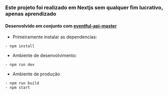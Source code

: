 ### Este projeto foi realizado em Nextjs sem qualquer fim lucrativo, apenas aprendizado
#### Desenvolvido em conjunto com [eventful-api-master](https://github.com/Marcosedu1/eventful-api-master)

- Primeiramente instalar as dependencias:
```
- npm install
```

- Ambiente de desenvolvimento:

```
- npm run dev
```

- Ambiente de produção

```
- npm run build
- npm start
```
